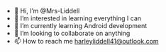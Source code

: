 - 👋 Hi, I’m @Mrs-Liddell
- 👀 I’m interested in learning everything I can 
- 🌱 I’m currently learning Android development 
- 💞️ I’m looking to collaborate on anything 
- 📫 How to reach me harleyliddell41@outlook.com

<!---
Mrs-Liddell/Mrs-Liddell is a ✨ special ✨ repository because its `README.md` (this file) appears on your GitHub profile.
You can click the Preview link to take a look at your changes.
--->
